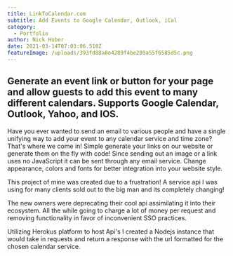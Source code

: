 ```yaml
---
title: LinkToCalendar.com
subtitle: Add Events to Google Calendar, Outlook, iCal
category:
  - Portfolio
author: Nick Huber
date: 2021-03-14T07:03:06.510Z
featureImage: /uploads/393fd88a8e4289f4be289a55f6585d5c.png
---
```

## Generate an event link or button for your page and allow guests to add this event to many different calendars. Supports Google Calendar, Outlook, Yahoo, and IOS.

Have you ever wanted to send an email to various people and have a single unifying way to add your event to any calendar service and time zone? That's where we come in! Simple generate your links on our website or generate them on the fly with code! Since sending out an image or a link uses no JavaScript it can be sent through any email service. Change appearance, colors and fonts for better integration into your website style.

This project of mine was created due to a frustration! A service api I was using for many clients sold out to the big man and its completely changing!

The new owners were deprecating their cool api assimilating it into their ecosystem. All the while going to charge a lot of money per request and removing functionality in favor of inconvenient SSO practices.

Utilizing Herokus platform to host Api's I created a Nodejs instance that would take in requests and return a response with the url formatted for the chosen calendar service.